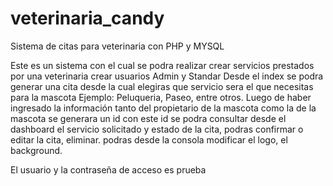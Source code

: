 # veterinaria_candy
Sistema de citas para veterinaria con PHP y MYSQL

Este es un sistema con el cual se podra realizar crear servicios prestados por una veterinaria 
crear usuarios Admin y Standar 
Desde el index se podra generar una cita desde la cual elegiras que servicio sera el que necesitas
para la mascota
Ejemplo: Peluqueria, Paseo, entre otros.
Luego de haber ingresado la información tanto del propietario de la mascota como la de la mascota se generara un id
con este id se podra consultar desde el dashboard el servicio solicitado y estado de la cita, podras confirmar o editar la cita, eliminar.
podras desde la consola modificar el logo, el background.

El usuario y la contraseña de acceso es prueba
